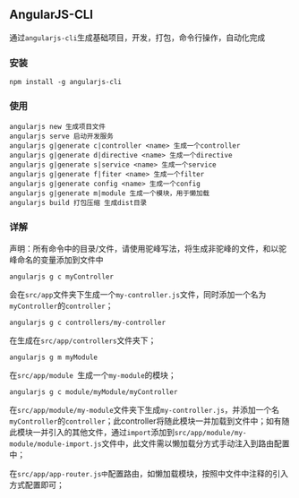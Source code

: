 ## AngularJS-CLI
通过`angularjs-cli`生成基础项目，开发，打包，命令行操作，自动化完成

### 安装
```
npm install -g angularjs-cli
```
### 使用
```
angularjs new 生成项目文件
angularjs serve 启动开发服务
angularjs g|generate c|controller <name> 生成一个controller
angularjs g|generate d|directive <name> 生成一个directive
angularjs g|generate s|service <name> 生成一个service
angularjs g|generate f|fiter <name> 生成一个filter
angularjs g|generate config <name> 生成一个config
angularjs g|generate m|module 生成一个模块，用于懒加载
angularjs build 打包压缩 生成dist目录
```
### 详解

声明：所有命令中的目录/文件，请使用驼峰写法，将生成非驼峰的文件，和以驼峰命名的变量添加到文件中

```
angularjs g c myController
```
会在`src/app`文件夹下生成一个`my-controller.js`文件，同时添加一个名为`myController`的`controller`；

```
angularjs g c controllers/my-controller
```
在生成在`src/app/controllers`文件夹下；

```
angularjs g m myModule
```
在`src/app/module `生成一个`my-module`的模块；

```
angularjs g c module/myModule/myController
```
在`src/app/module/my-module`文件夹下生成`my-controller.js`，并添加一个名`myController`的`controller`；此controller将随此模块一并加载到文件中；如有随此模块一并引入的其他文件，通过`import`添加到`src/app/module/my-module/module-import.js`文件中，此文件需以懒加载分方式手动注入到路由配置中；


在`src/app/app-router.js中`配置路由，如懒加载模块，按照中文件中注释的引入方式配置即可；

